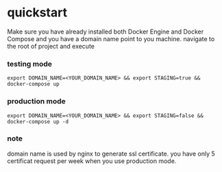 # quickstart 
Make sure you have already installed both Docker Engine and Docker Compose and you have a domain name point to you machine.
navigate to the root of project and execute

### testing mode
```
export DOMAIN_NAME=<YOUR_DOMAIN_NAME> && export STAGING=true && docker-compose up 
```
### production mode
```
export DOMAIN_NAME=<YOUR_DOMAIN_NAME> && export STAGING=false && docker-compose up -d
```
### note
domain name is used by nginx to generate ssl certificate.
you have only 5 certificat request per week when you use production mode.
